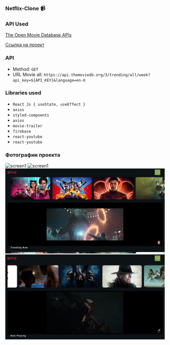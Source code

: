 ### Netflix-Clone :video_camera:

### API Used

[The Open Movie Database APIs](https://www.themoviedb.org/?language=ru)

[Cсылка на проект](netflix-clone-9f554.web.app/)

### API

- Method: `GET`
- URL Movie all: `https://api.themoviedb.org/3/trending/all/week?api_key=${API_KEY}&language=en-U`

### Libraries used

- `React Js { useState, useEffect }`
- `axios`
- `styled-compoents`
- `axios`
- `movie-trailer`
- `firebase`
- `react-youtube`
- `react-youtube`

### Фотографии проекта

![screen1](screen5.png) ![screen1](screen2.png) ![screen1](screen3.png) ![screen1](screen4.png)
